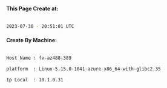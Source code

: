 
   
#### This Page Create at:

```bash

2023-07-30 - 20:51:01 UTC

```

#### Create By Machine:

```bash

Host Name : fv-az488-389

platform  : Linux-5.15.0-1041-azure-x86_64-with-glibc2.35

Ip Local  : 10.1.0.31

```

